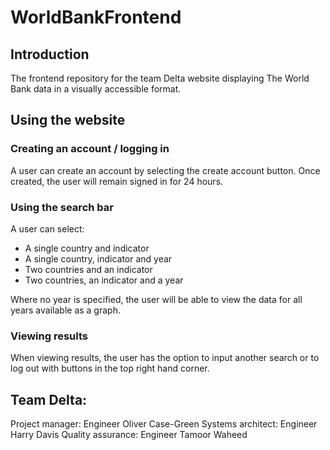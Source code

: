 # WorldBankFrontend

## Introduction

The frontend repository for the team Delta website displaying The World Bank data in a visually accessible format.

## Using the website

### Creating an account / logging in

A user can create an account by selecting the create account button. Once created, the user will remain signed in for 24 hours.

### Using the search bar

A user can select:

- A single country and indicator
- A single country, indicator and year
- Two countries and an indicator
- Two countries, an indicator and a year

Where no year is specified, the user will be able to view the data for all years available as a graph.

### Viewing results

When viewing results, the user has the option to input another search or to log out with buttons in the top right hand corner.

## Team Delta:

Project manager: Engineer Oliver Case-Green
Systems architect: Engineer Harry Davis
Quality assurance: Engineer Tamoor Waheed
